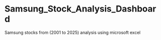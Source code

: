 # Samsung_Stock_Analysis_Dashboard
Samsung stocks from (2001 to 2025) analysis using microsoft excel

